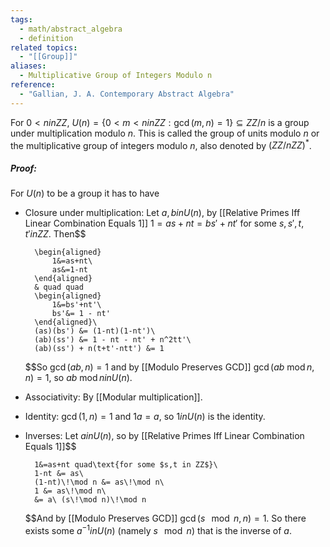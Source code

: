 ```yaml
---
tags:
  - math/abstract_algebra
  - definition
related topics:
  - "[[Group]]"
aliases:
  - Multiplicative Group of Integers Modulo n
reference:
  - "Gallian, J. A. Contemporary Abstract Algebra"
---
```

For $0<n in ZZ$, $U(n)=\{0<m<n in ZZ:\gcd(m,n)=1\}\subseteq ZZ/n$ is a group under multiplication modulo $n$. This is called the group of units modulo $n$ or the multiplicative group of integers modulo $n$, also denoted by $( ZZ/n ZZ)^*$.
##### Proof:
For $U(n)$ to be a group it has to have
- Closure under multiplication:
	Let $a,b in U(n)$, by [[Relative Primes Iff Linear Combination Equals 1]]
	$1=as+nt=bs'+nt'$ for some $s,s',t,t' in ZZ$. Then$$
	
		\begin{aligned}
			1&=as+nt\
			as&=1-nt
		\end{aligned}
		& quad quad
		\begin{aligned}
			1&=bs'+nt'\
			bs'&= 1 - nt'
		\end{aligned}\
		(as)(bs') &= (1-nt)(1-nt')\
		(ab)(ss') &= 1 - nt - nt' + n^2tt'\
		(ab)(ss') + n(t+t'-ntt') &= 1
	
	$$So $\gcd(ab,n) = 1$ and by [[Modulo Preserves GCD]] $\gcd(ab\ \operatorname{mod} n,n) = 1$, so $ab \ \operatorname{mod} n in U(n)$.
- Associativity:
	By [[Modular multiplication]].
- Identity:
	$\gcd(1,n) = 1$ and $1a = a$, so $1 in U(n)$ is the identity.
- Inverses:
	Let $a in U(n)$, so by [[Relative Primes Iff Linear Combination Equals 1]]$$
	
		1&=as+nt quad\text{for some $s,t in ZZ$}\
		1-nt &= as\
		(1-nt)\!\mod n &= as\!\mod n\
		1 &= as\!\mod n\
		&= a\ (s\!\mod n)\!\mod n
	$$And by [[Modulo Preserves GCD]] $\gcd(s\!\!\mod n,n)=1$. So there exists some $a^{-1} in U(n)$ (namely $s\!\!\mod n$) that is the inverse of $a$.
